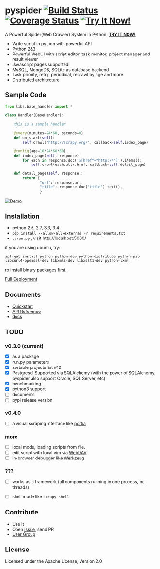 pyspider [![Build Status][Build Status]][Travis CI] [![Coverage Status][Coverage Status]][Coverage] [![Try It Now!][Try]][Demo]
========

A Powerful Spider(Web Crawler) System in Python. **[TRY IT NOW!][Demo]**

- Write script in python with powerful API
- Python 2&3
- Powerful WebUI with script editor, task monitor, project manager and result viewer
- Javascript pages supported!
- MySQL, MongoDB, SQLite as database backend 
- Task priority, retry, periodical, recrawl by age and more
- Distributed architecture


Sample Code 
-----------

```python
from libs.base_handler import *

class Handler(BaseHandler):
    '''
    this is a sample handler
    '''
    @every(minutes=24*60, seconds=0)
    def on_start(self):
        self.crawl('http://scrapy.org/', callback=self.index_page)

    @config(age=10*24*60*60)
    def index_page(self, response):
        for each in response.doc('a[href^="http://"]').items():
            self.crawl(each.attr.href, callback=self.detail_page)

    def detail_page(self, response):
        return {
                "url": response.url,
                "title": response.doc('title').text(),
                }
```

[![Demo][Demo Img]][Demo]


Installation
------------

* python 2.6, 2.7, 3.3, 3.4
* `pip install --allow-all-external -r requirements.txt`
* `./run.py` , visit [http://localhost:5000/](http://localhost:5000/)

if you are using ubuntu, try:
```
apt-get install python python-dev python-distribute python-pip libcurl4-openssl-dev libxml2-dev libxslt1-dev python-lxml
```
ro install binary packages first.

[Full Deployment](http://pyspider.readthedocs.org/en/latest/Deployment/)

Documents
---------

* [Quickstart](http://pyspider.readthedocs.org/en/latest/Quickstart/)
* [API Reference](http://pyspider.readthedocs.org/en/latest/apis/)
* [docs](http://pyspider.readthedocs.org/)


TODO
----

### v0.3.0 (current)

- [x] as a package
- [x] run.py parameters
- [x] sortable projects list #12
- [x] Postgresql Supported via SQLAlchemy (with the power of SQLAlchemy, pyspider also support Oracle, SQL Server, etc)
- [x] benchmarking
- [x] python3 support
- [ ] documents
- [ ] pypi release version

### v0.4.0

- [ ] a visual scraping interface like [portia](https://github.com/scrapinghub/portia)


### more

- [ ] local mode, loading scripts from file.
- [ ] edit script with local vim via [WebDAV](http://en.wikipedia.org/wiki/WebDAV)
- [ ] in-browser debugger like [Werkzeug](http://werkzeug.pocoo.org/)

### ???
- [ ] works as a framework (all components running in one process, no threads)
- [ ] shell mode like `scrapy shell` 


Contribute
----------

* Use It
* Open [Issue], send PR
* [User Group]


License
-------
Licensed under the Apache License, Version 2.0


[Build Status]:         https://img.shields.io/travis/binux/pyspider/master.svg?style=flat
[Travis CI]:            https://travis-ci.org/binux/pyspider
[Coverage Status]:      https://img.shields.io/coveralls/binux/pyspider.svg?branch=master&style=flat
[Coverage]:             https://coveralls.io/r/binux/pyspider
[Try]:                  https://img.shields.io/badge/try-pyspider-blue.svg?style=flat
[Demo]:                 http://demo.pyspider.org/
[Demo Img]:             https://github.com/binux/pyspider/blob/master/docs/imgs/demo.png
[Issue]:                https://github.com/binux/pyspider/issues
[User Group]:           https://groups.google.com/group/pyspider-users
